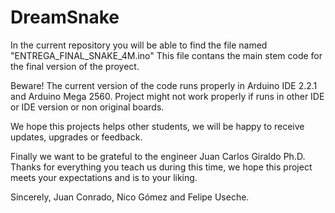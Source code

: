 # DreamSnake
In the current repository you will be able to find the file named "ENTREGA_FINAL_SNAKE_4M.ino"
This file contans the main stem code for the final version of the proyect. 

Beware! The current version of the code runs properly in Arduino IDE 2.2.1 and Arduino Mega 2560.
Project might not  work properly if runs in other IDE or IDE version or non original boards.

We hope this projects helps other students, we will be happy to receive updates, upgrades or feedback.

Finally we want to be grateful to the engineer Juan Carlos Giraldo Ph.D. Thanks for everything you teach us during this time, we hope this project meets your expectations and is to your liking.

Sincerely, Juan Conrado, Nico Gómez and Felipe Useche.

